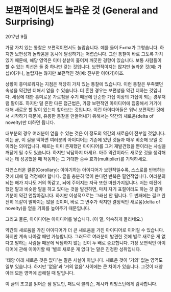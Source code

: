 # 보편적이면서도 놀라운 것 (General and Surprising)

2017년 9월

가장 가치 있는 통찰은 보편적이면서도 놀랍습니다. 예를 들어 F=ma가 그렇습니다. 하지만 보편성과 놀라움을 동시에 달성하기는 어렵습니다. 그런 통찰이 바로 그토록 가치 있기 때문에, 해당 영역은 이미 샅샅이 훑어져 깨끗한 경향이 있습니다. 보통 사람들이 할 수 있는 최선은 둘 중 하나만 갖는 것입니다. 보편적이지는 않지만 놀라운 것(예: 가십)이거나, 놀랍지는 않지만 보편적인 것(예: 진부한 이야기)이죠.

상황이 흥미로워지는 지점은 적당히 가치 있는 통찰에 있습니다. 이런 통찰은 부족했던 속성을 약간만 더해서 얻을 수 있습니다. 더 흔한 경우는 보편성을 약간 더하는 것입니다. 세상에 대한 흥미로운 가르침을 주기 때문에 단순한 가십 이상의 가십이 되는 경우처럼 말이죠. 하지만 덜 흔한 다른 접근법은, 가장 보편적인 아이디어에 집중해서 거기에 대해 새로운 할 말이 있는지 찾아보는 것입니다. 이런 아이디어들은 워낙 보편적인 것에서 시작하기 때문에, 유용한 통찰을 만들어내기 위해서는 약간의 새로움(delta of novelty)만 더하면 됩니다.

대부분의 경우 여러분이 얻을 수 있는 것은 이 정도의 약간의 새로움이 전부일 것입니다. 이는 곧, 이 길을 택하면 여러분의 아이디어는 기존에 있던 것들과 매우 비슷해 보일 것이라는 의미입니다. 때로는 이미 존재했던 아이디어를 그저 재발견했을 뿐이라는 사실을 깨닫게 될 수도 있습니다. 하지만 낙담하지 마세요. 아주 약간이라도 새로운 것을 생각해내는 데 성공했을 때 작동하는 그 거대한 승수 효과(multiplier)를 기억하세요.

자연스러운 결론(Corollary): 이야기하는 아이디어가 보편적일수록, 스스로를 반복하는 것에 대해 덜 걱정해야 합니다. 글을 충분히 많이 쓴다면 반복은 필연적입니다. 여러분의 뇌는 해가 지나도 거의 똑같고, 뇌에 주어지는 자극 또한 마찬가지입니다. 저는 예전에 했던 말과 비슷한 말을 하고 있다는 것을 발견하면, 마치 자기 표절이라도 하는 것 같아 기분이 약간 언짢아집니다. 하지만 이성적으로는 그래선 안 됩니다. 두 번째에는 결코 완전히 똑같이 말하지는 않을 것이며, 바로 그 변주가 작지만 결정적인 새로움(delta of novelty)을 얻을 기회를 높여주기 때문입니다.

그리고 물론, 아이디어는 아이디어를 낳습니다. (이 말, 익숙하게 들리네요.)

약간의 새로움을 가진 아이디어가 더 큰 새로움을 가진 아이디어로 이어질 수 있습니다. 하지만 계속 나아갈 때만 가능합니다. 그러므로 여러분이 발견한 것에 별로 새로운 게 없다고 말하는 사람들 때문에 낙담하지 않는 것이 두 배로 중요합니다. 가장 보편적인 아이디어에 관해 이야기할 때 '별로 새로운 게 없다'는 말은 진정한 성취입니다.

'태양 아래 새로운 것은 없다'는 말은 사실이 아닙니다. 새로운 것이 '거의' 없는 영역도 일부 있습니다. 하지만 '없음'과 '거의 없음' 사이에는 큰 차이가 있습니다. 그것이 태양 아래 모든 영역에 곱해질 때 말입니다.

이 글의 초고를 읽어준 샘 알트만, 패트릭 콜리슨, 제시카 리빙스턴에게 감사합니다.